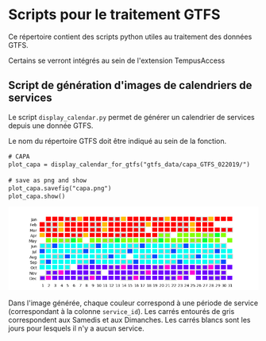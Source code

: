 # Scripts pour le traitement GTFS

Ce répertoire contient des scripts python utiles au traitement des données GTFS.

Certains se verront intégrés au sein de l'extension TempusAccess

## Script de génération d'images de calendriers de services
Le script `display_calendar.py` permet de générer un calendrier de services depuis une donnée GTFS.

Le nom du répertoire GTFS doit être indiqué au sein de la fonction.

	# CAPA
	plot_capa = display_calendar_for_gtfs("gtfs_data/capa_GTFS_022019/")
	
	# save as png and show
	plot_capa.savefig("capa.png")
	plot_capa.show()

![calendrier](capa.png)

Dans l'image générée, chaque couleur correspond à une période de service (correspondant à la colonne `service_id`). Les carrés entourés de gris correspondent aux Samedis et aux Dimanches. Les carrés blancs sont les jours pour lesquels il n'y a aucun service.